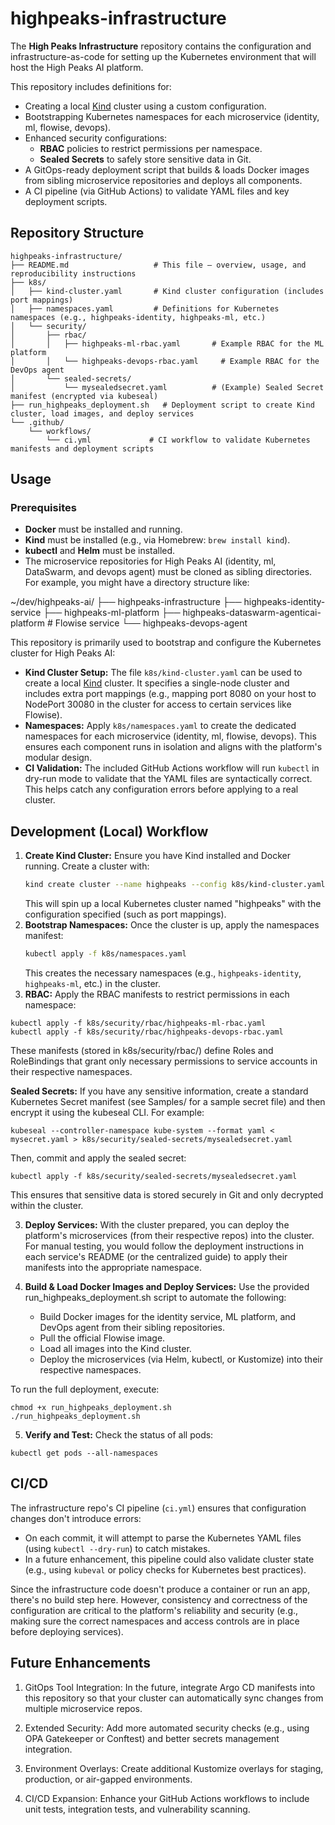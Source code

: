 # highpeaks-infrastructure

The **High Peaks Infrastructure** repository contains the configuration and infrastructure-as-code for setting up the Kubernetes environment that will host the High Peaks AI platform. 

This repository includes definitions for:
- Creating a local [Kind](https://kind.sigs.k8s.io/) cluster using a custom configuration.
- Bootstrapping Kubernetes namespaces for each microservice (identity, ml, flowise, devops).
- Enhanced security configurations:
  - **RBAC** policies to restrict permissions per namespace.
  - **Sealed Secrets** to safely store sensitive data in Git.
- A GitOps-ready deployment script that builds & loads Docker images from sibling microservice repositories and deploys all components.
- A CI pipeline (via GitHub Actions) to validate YAML files and key deployment scripts.

## Repository Structure

```text
highpeaks-infrastructure/
├── README.md                   # This file – overview, usage, and reproducibility instructions
├── k8s/
│   ├── kind-cluster.yaml       # Kind cluster configuration (includes port mappings)
│   ├── namespaces.yaml         # Definitions for Kubernetes namespaces (e.g., highpeaks-identity, highpeaks-ml, etc.)
│   └── security/
│       ├── rbac/
│       │   ├── highpeaks-ml-rbac.yaml       # Example RBAC for the ML platform
│       │   └── highpeaks-devops-rbac.yaml     # Example RBAC for the DevOps agent
│       └── sealed-secrets/
│           └── mysealedsecret.yaml          # (Example) Sealed Secret manifest (encrypted via kubeseal)
├── run_highpeaks_deployment.sh   # Deployment script to create Kind cluster, load images, and deploy services
└── .github/
    └── workflows/
        └── ci.yml             # CI workflow to validate Kubernetes manifests and deployment scripts
```

## Usage

### Prerequisites

- **Docker** must be installed and running.
- **Kind** must be installed (e.g., via Homebrew: `brew install kind`).
- **kubectl** and **Helm** must be installed.
- The microservice repositories for High Peaks AI (identity, ml, DataSwarm, and devops agent) must be cloned as sibling directories. For example, you might have a directory structure like:

~/dev/highpeaks-ai/
├── highpeaks-infrastructure
├── highpeaks-identity-service
├── highpeaks-ml-platform
├── highpeaks-dataswarm-agenticai-platform   # Flowise service
└── highpeaks-devops-agent

This repository is primarily used to bootstrap and configure the Kubernetes cluster for High Peaks AI:

- **Kind Cluster Setup:** The file `k8s/kind-cluster.yaml` can be used to create a local [Kind](https://kind.sigs.k8s.io/) cluster. It specifies a single-node cluster and includes extra port mappings (e.g., mapping port 8080 on your host to NodePort 30080 in the cluster for access to certain services like Flowise).
- **Namespaces:** Apply `k8s/namespaces.yaml` to create the dedicated namespaces for each microservice (identity, ml, flowise, devops). This ensures each component runs in isolation and aligns with the platform's modular design.
- **CI Validation:** The included GitHub Actions workflow will run `kubectl` in dry-run mode to validate that the YAML files are syntactically correct. This helps catch any configuration errors before applying to a real cluster.

## Development (Local) Workflow

1. **Create Kind Cluster:** Ensure you have Kind installed and Docker running. Create a cluster with:
   ```bash
   kind create cluster --name highpeaks --config k8s/kind-cluster.yaml
   ```
   This will spin up a local Kubernetes cluster named "highpeaks" with the configuration specified (such as port mappings).
2. **Bootstrap Namespaces:** Once the cluster is up, apply the namespaces manifest:
   ```bash
   kubectl apply -f k8s/namespaces.yaml
   ```
   This creates the necessary namespaces (e.g., `highpeaks-identity`, `highpeaks-ml`, etc.) in the cluster.
3. **RBAC:** Apply the RBAC manifests to restrict permissions in each namespace:
```
kubectl apply -f k8s/security/rbac/highpeaks-ml-rbac.yaml
kubectl apply -f k8s/security/rbac/highpeaks-devops-rbac.yaml
```
These manifests (stored in k8s/security/rbac/) define Roles and RoleBindings that grant only necessary permissions to service accounts in their respective namespaces.

**Sealed Secrets:** If you have any sensitive information, create a standard Kubernetes Secret manifest (see Samples/ for a sample secret file) and then encrypt it using the kubeseal CLI. For example:

```kubeseal --controller-namespace kube-system --format yaml < mysecret.yaml > k8s/security/sealed-secrets/mysealedsecret.yaml```

Then, commit and apply the sealed secret:

```kubectl apply -f k8s/security/sealed-secrets/mysealedsecret.yaml```

This ensures that sensitive data is stored securely in Git and only decrypted within the cluster.

3. **Deploy Services:** With the cluster prepared, you can deploy the platform's microservices (from their respective repos) into the cluster. For manual testing, you would follow the deployment instructions in each service's README (or the centralized guide) to apply their manifests into the appropriate namespace.
4. **Build & Load Docker Images and Deploy Services:** Use the provided run_highpeaks_deployment.sh script to automate the following:

    * Build Docker images for the identity service, ML platform, and DevOps agent from their sibling repositories.
    * Pull the official Flowise image.
    * Load all images into the Kind cluster.
    * Deploy the microservices (via Helm, kubectl, or Kustomize) into their respective namespaces.

To run the full deployment, execute:

```
chmod +x run_highpeaks_deployment.sh
./run_highpeaks_deployment.sh
```
5. **Verify and Test:** Check the status of all pods:
```
kubectl get pods --all-namespaces
```

## CI/CD

The infrastructure repo's CI pipeline (`ci.yml`) ensures that configuration changes don't introduce errors:
- On each commit, it will attempt to parse the Kubernetes YAML files (using `kubectl --dry-run`) to catch mistakes.
- In a future enhancement, this pipeline could also validate cluster state (e.g., using `kubeval` or policy checks for Kubernetes best practices).

Since the infrastructure code doesn't produce a container or run an app, there's no build step here. However, consistency and correctness of the configuration are critical to the platform's reliability and security (e.g., making sure the correct namespaces and access controls are in place before deploying services).

## Future Enhancements
   1. GitOps Tool Integration: In the future, integrate Argo CD manifests into this repository so that your cluster can automatically sync changes from multiple microservice repos.

   2. Extended Security: Add more automated security checks (e.g., using OPA Gatekeeper or Conftest) and better secrets management integration.

   3. Environment Overlays: Create additional Kustomize overlays for staging, production, or air-gapped environments.

   4. CI/CD Expansion: Enhance your GitHub Actions workflows to include unit tests, integration tests, and vulnerability scanning.
